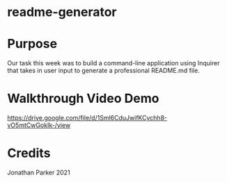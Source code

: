 # readme-generator

# Purpose

Our task this week was to build a command-line application using Inquirer that takes in user input to generate a professional README.md file.

# Walkthrough Video Demo

https://drive.google.com/file/d/1Sml6CduJwifKCychh8-vO5mtCwGokIk-/view

# Credits

Jonathan Parker 2021
